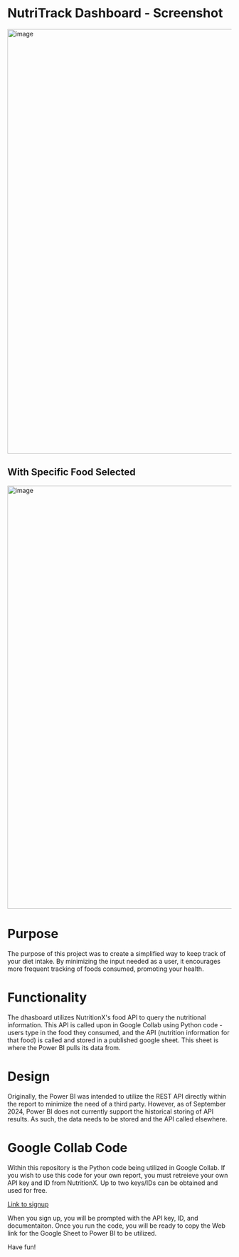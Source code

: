 # NutriTrack Dashboard - Screenshot
<img width="952" alt="image" src="https://github.com/user-attachments/assets/ee3cf424-a32b-4316-a1d5-af7b630d8181">


## With Specific Food Selected

<img width="949" alt="image" src="https://github.com/user-attachments/assets/35401db6-c6e3-41cd-877a-79d583c1b48e">





# Purpose
The purpose of this project was to create a simplified way to keep track of your diet intake. By minimizing the input needed as a user, it encourages more frequent tracking of foods consumed, promoting your health.

# Functionality
The dhasboard utilizes NutritionX's food API to query the nutritional information. This API is called upon in Google Collab using Python code - users type in the food they consumed, and the API (nutrition information for that food) is called and stored in a published google sheet. This sheet is where the Power BI pulls its data from.

# Design
Originally, the Power BI was intended to utilize the REST API directly within the report to minimize the need of a third party. However, as of September 2024, Power BI does not currently support the historical storing of API results. As such, the data needs to be stored and the API called elsewhere. 

# Google Collab Code
Within this repository is the Python code being utilized in Google Collab. If you wish to use this code for your own report, you must retreieve your own API key and ID from NutritionX. Up to two keys/IDs can be obtained and used for free.

[Link to signup](https://www.nutritionix.com/business/api)

When you sign up, you will be prompted with the API key, ID, and documentaiton. Once you run the code, you will be ready to copy the Web link for the Google Sheet to Power BI to be utilized.

Have fun!




